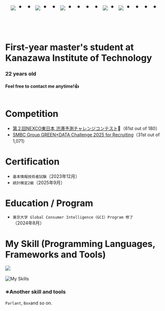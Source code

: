 <div align="center">
    <h1>
        <img src="https://user-images.githubusercontent.com/44926913/175852850-3fb6c715-1856-41ff-8c1f-94ce3b03b458.gif">・・
        <img src="https://user-images.githubusercontent.com/44926913/175853109-f8850656-6704-4a8a-bee6-9aca154d929b.gif">・・
        <img src="https://user-images.githubusercontent.com/44926913/175853154-5449d974-975e-44a6-ab84-a86031265e40.gif">・・・・
        <img src="https://user-images.githubusercontent.com/44926913/175853109-f8850656-6704-4a8a-bee6-9aca154d929b.gif">・
        <img src="https://user-images.githubusercontent.com/44926913/175853154-5449d974-975e-44a6-ab84-a86031265e40.gif">・・・・
    </h1>
  </div>
<br><br>

# First-year master's student at Kanazawa Institute of Technology
### 22 years old
#### Feel free to contact me anytime!👍<br /><br />

# Competition
- [第２回NEXCO東日本 渋滞予測チャレンジコンテスト](https://signate.jp/competitions/1299/leaderboard)🥉（61st out of 180）
- [SMBC Group GREEN×DATA Challenge 2025 for Recruiting](https://signate.jp/competitions/1634/leaderboard)（31st out of 1,071）

# Certification
- `基本情報技術者試験`（2023年12月）
- `統計検定2級`（2025年9月）

# Education / Program
- `東京大学 Global Consumer Intelligence（GCI）Program 修了`（2024年8月）

# My Skill (Programming Languages, Frameworks and Tools)
<img src="https://skillicons.dev/icons?i=python,sklearn,pytorch,vscode,docker,ubuntu,bash,powershell,git,github,apple,windows,notion,discord,gmail" /> <br /><br />
![My Skills](https://go-skill-icons.vercel.app/api/icons?i=numpy,pandas,matplotlib,streamlit,ollama,oracle,jupyter,elasticsearch,chatgpt,gemini,slack,yew&titles=true)
### ※Another skill and tools
`Parlant`, `Box`and so on.

<!-- --------------------------------- :) ---------------------------------- -->



